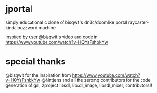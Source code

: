 # jportal
simply educational c clone of bisqwit's dn3d/doomlike portal raycaster-kinda buzzword machine 

inspired by user @bisqwit's video and code in https://www.youtube.com/watch?v=HQYsFshbkYw

# special thanks
@bisqwit for the inspiration from https://www.youtube.com/watch?v=HQYsFshbkYw
@hintjens and all the zeromq contributors for the code generation of gsl, zproject
libsdl, libsdl_image, libsdl_mixer, contributors!!
